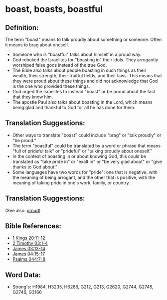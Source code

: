 # boast, boasts, boastful #

## Definition: ##

The term "boast" means to talk proudly about something or someone. Often it means to brag about oneself.

* Someone who is "boastful" talks about himself in a proud way.
* God rebuked the Israelites for "boasting in" their idols. They arrogantly worshiped false gods instead of the true God.
* The Bible also talks about people boasting in such things as their wealth, their strength, their fruitful fields, and their laws. This means that they were proud about these things and did not acknowledge that God is the one who provided these things.
* God urged the Israelites to instead "boast" or be proud about the fact that they know him.
* The apostle Paul also talks about boasting in the Lord, which means being glad and thankful to God for all he has done for them.

## Translation Suggestions: ##

* Other ways to translate "boast" could include "brag" or "talk proudly" or "be proud."
* The term "boastful" could be translated by a word or phrase that means "full of prideful talk" or "prideful" or "talking proudly about oneself."
* In the context of boasting in or about knowing God, this could be translated as "take pride in" or "exalt in" or "be very glad about" or "give thanks to God about."
* Some languages have two words for "pride": one that is negative, with the meaning of being arrogant, and the other that is positive, with the meaning of taking pride in one's work, family, or country.

## Translation Suggestions: ##

(See also: [proud](../other/proud.md))

## Bible References: ##

* [1 Kings 20:11-12](rc://en/tn/help/1ki/20/11)
* [2 Timothy 03:1-4](rc://en/tn/help/2ti/03/01)
* [James 03:13-14](rc://en/tn/help/jas/03/13)
* [James 04:15-17](rc://en/tn/help/jas/04/15)
* [Psalms 044:7-8](rc://en/tn/help/psa/044/007)


## Word Data: ##

* Strong's: H1984, H3235, H6286, G212, G213, G2620, G2744, G2745, G2746, G3166

